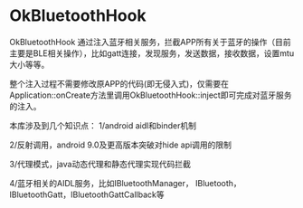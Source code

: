 # OkBluetoothHook
OkBluetoothHook
通过注入蓝牙相关服务，拦截APP所有关于蓝牙的操作（目前主要是BLE相关操作），比如gatt连接，发现服务，发送数据，接收数据，设置mtu大小等等。

整个注入过程不需要修改原APP的代码(即无侵入式)，仅需要在Application::onCreate方法里调用OkBluetoothHook::inject即可完成对蓝牙服务的注入。



本库涉及到几个知识点：
1/android aidl和binder机制

2/反射调用，android 9.0及更高版本突破对hide api调用的限制

3/代理模式，java动态代理和静态代理实现代码拦截

4/蓝牙相关的AIDL服务，比如IBluetoothManager， IBluetooth，IBluetoothGatt，IBluetoothGattCallback等